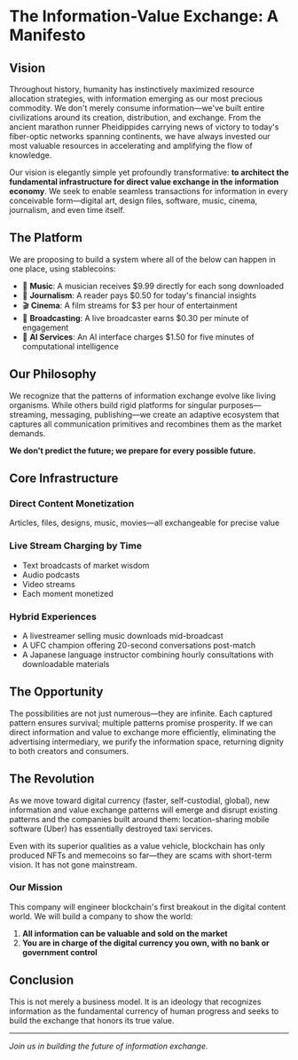 # The Information-Value Exchange: A Manifesto

## Vision

Throughout history, humanity has instinctively maximized resource allocation strategies, with information emerging as our most precious commodity. We don't merely consume information—we've built entire civilizations around its creation, distribution, and exchange. From the ancient marathon runner Pheidippides carrying news of victory to today's fiber-optic networks spanning continents, we have always invested our most valuable resources in accelerating and amplifying the flow of knowledge.

Our vision is elegantly simple yet profoundly transformative: **to architect the fundamental infrastructure for direct value exchange in the information economy**. We seek to enable seamless transactions for information in every conceivable form—digital art, design files, software, music, cinema, journalism, and even time itself.

## The Platform

We are proposing to build a system where all of the below can happen in one place, using stablecoins:

- 🎵 **Music**: A musician receives $9.99 directly for each song downloaded
- 📰 **Journalism**: A reader pays $0.50 for today's financial insights
- 🎬 **Cinema**: A film streams for $3 per hour of entertainment
- 📡 **Broadcasting**: A live broadcaster earns $0.30 per minute of engagement
- 🤖 **AI Services**: An AI interface charges $1.50 for five minutes of computational intelligence

## Our Philosophy

We recognize that the patterns of information exchange evolve like living organisms. While others build rigid platforms for singular purposes—streaming, messaging, publishing—we create an adaptive ecosystem that captures all communication primitives and recombines them as the market demands. 

**We don't predict the future; we prepare for every possible future.**

## Core Infrastructure

### Direct Content Monetization
Articles, files, designs, music, movies—all exchangeable for precise value

### Live Stream Charging by Time
- Text broadcasts of market wisdom
- Audio podcasts
- Video streams
- Each moment monetized

### Hybrid Experiences
- A livestreamer selling music downloads mid-broadcast
- A UFC champion offering 20-second conversations post-match
- A Japanese language instructor combining hourly consultations with downloadable materials

## The Opportunity

The possibilities are not just numerous—they are infinite. Each captured pattern ensures survival; multiple patterns promise prosperity. If we can direct information and value to exchange more efficiently, eliminating the advertising intermediary, we purify the information space, returning dignity to both creators and consumers.

## The Revolution

As we move toward digital currency (faster, self-custodial, global), new information and value exchange patterns will emerge and disrupt existing patterns and the companies built around them: location-sharing mobile software (Uber) has essentially destroyed taxi services. 

Even with its superior qualities as a value vehicle, blockchain has only produced NFTs and memecoins so far—they are scams with short-term vision. It has not gone mainstream. 

### Our Mission

This company will engineer blockchain's first breakout in the digital content world. We will build a company to show the world:

1. **All information can be valuable and sold on the market**
2. **You are in charge of the digital currency you own, with no bank or government control**

## Conclusion

This is not merely a business model. It is an ideology that recognizes information as the fundamental currency of human progress and seeks to build the exchange that honors its true value.

---

*Join us in building the future of information exchange.*